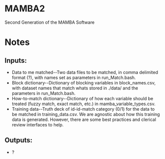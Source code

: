 # MAMBA2
Second Generation of the MAMBA Software

# Notes

## Inputs: 

* Data to me matched--Two data files to be matched, in comma delimited format (?), with names set as parameters in run_Match.bash. 
* Block dictionary--Dictionary of blocking variables in block_names.csv, with dataset names that match whats stored in ./data/ and the parameters in run_Match.bash.
* How-to-match dictionary--Dictionary of how each variable should be treated (fuzzy match, exact match, etc.) in mamba_variable_types.csv. 
* Training data--Truth deck of id-id-match category (0/1) for the data to be matched in training_data.csv. We are agnostic about how this training data is generated. However, there are some best practices and clerical review interfaces to help. 

## Outputs:

* ?


